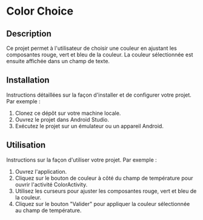 # Color Choice

## Description

Ce projet permet à l'utilisateur de choisir une couleur en ajustant les composantes rouge, vert et bleu de la couleur. La couleur sélectionnée est ensuite affichée dans un champ de texte.

## Installation

Instructions détaillées sur la façon d'installer et de configurer votre projet. Par exemple :

1. Clonez ce dépôt sur votre machine locale.
2. Ouvrez le projet dans Android Studio.
3. Exécutez le projet sur un émulateur ou un appareil Android.

## Utilisation

Instructions sur la façon d'utiliser votre projet. Par exemple :

1. Ouvrez l'application.
2. Cliquez sur le bouton de couleur à côté du champ de température pour ouvrir l'activité ColorActivity.
3. Utilisez les curseurs pour ajuster les composantes rouge, vert et bleu de la couleur.
4. Cliquez sur le bouton "Valider" pour appliquer la couleur sélectionnée au champ de température.